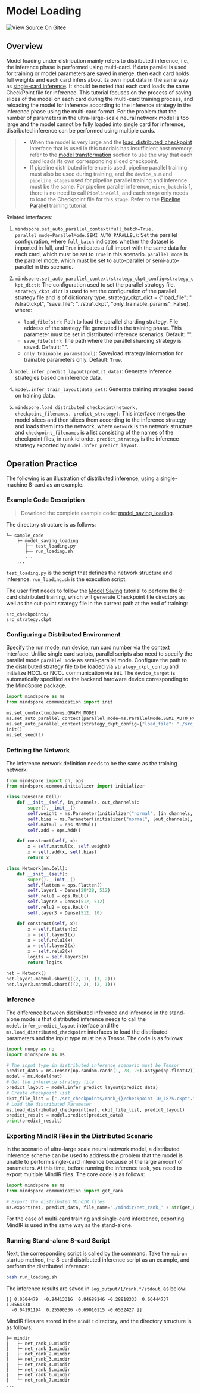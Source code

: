 # Model Loading

[![View Source On Gitee](https://mindspore-website.obs.cn-north-4.myhuaweicloud.com/website-images/r2.3/resource/_static/logo_source_en.svg)](https://gitee.com/mindspore/docs/blob/r2.3/tutorials/experts/source_en/parallel/model_loading.md)

## Overview

Model loading under distribution mainly refers to distributed inference, i.e., the inference phase is performed using multi-card. If data parallel is used for training or model parameters are saved in merge, then each card holds full weights and each card infers about its own input data in the same way as [single-card inference](https://www.mindspore.cn/tutorials/experts/en/r2.3/infer/inference.html#model-eval-model-validation). It should be noted that each card loads the same CheckPoint file for inference.
This tutorial focuses on the process of saving slices of the model on each card during the multi-card training process, and reloading the model for inference according to the inference strategy in the inference phase using the multi-card format. For the problem that the number of parameters in the ultra-large-scale neural network model is too large and the model cannot be fully loaded into single card for inference, distributed inference can be performed using multiple cards.

> - When the model is very large and the [load_distributed_checkpoint](https://www.mindspore.cn/docs/en/r2.3/api_python/mindspore/mindspore.load_distributed_checkpoint.html) interface that is used in this tutorials has insufficient host memory, refer to the [model transformation](https://www.mindspore.cn/tutorials/experts/en/r2.3/parallel/model_transformation.html) section to use the way that each card loads its own corresponding sliced checkpoint.
> - If pipeline distributed inference is used, pipeline parallel training must also be used during training, and the `device_num` and `pipeline_stages` used for pipeline parallel training and inference must be the same. For pipeline parallel inference, `micro_batch` is 1, there is no need to call `PipelineCell`, and each `stage` only needs to load the Checkpoint file for this `stage`. Refer to the [Pipeline Parallel](https://www.mindspore.cn/tutorials/experts/en/r2.3/parallel/pipeline_parallel.html) training tutorial.

Related interfaces:

1. `mindspore.set_auto_parallel_context(full_batch=True, parallel_mode=ParallelMode.SEMI_AUTO_PARALLEL)`: Set the parallel configuration, where `full_batch` indicates whether the dataset is imported in full, and `True` indicates a full import with the same data for each card, which must be set to `True` in this scenario. `parallel_mode` is the parallel mode, which must be set to auto-parallel or semi-auto-parallel in this scenario.

2. `mindspore.set_auto_parallel_context(strategy_ckpt_config=strategy_ckpt_dict)`: The configuration used to set the parallel strategy file. `strategy_ckpt_dict` is used to set the configuration of the parallel strategy file and is of dictionary type. strategy_ckpt_dict = {"load_file": ". /stra0.ckpt", "save_file": ". /stra1.ckpt", "only_trainable_params": False}, where:
    - `load_file(str)`: Path to load the parallel sharding strategy. File address of the strategy file generated in the training phase. This parameter must be set in distributed inference scenarios. Default: "".
    - `save_file(str)`: The path where the parallel sharding strategy is saved. Default: "".
    - `only_trainable_params(bool)`: Save/load strategy information for trainable parameters only. Default: `True`.

3. `model.infer_predict_layout(predict_data)`: Generate inference strategies based on inference data.

4. `model.infer_train_layout(data_set)`: Generate training strategies based on training data.

5. `mindspore.load_distributed_checkpoint(network, checkpoint_filenames, predict_strategy)`: This interface merges the model slices and then slices them according to the inference strategy and loads them into the network, where `network` is the network structure and `checkpoint_filenames` is a list consisting of the names of the checkpoint files, in rank id order. `predict_strategy` is the inference strategy exported by `model.infer_predict_layout`.

## Operation Practice

The following is an illustration of distributed inference, using a single-machine 8-card as an example.

### Example Code Description

> Download the complete example code: [model_saving_loading](https://gitee.com/mindspore/docs/tree/r2.3/docs/sample_code/model_saving_loading).

The directory structure is as follows:

```text
└─ sample_code
    ├─ model_saving_loading
       ├── test_loading.py
       ├── run_loading.sh
       ...
    ...
```

`test_loading.py` is the script that defines the network structure and inference. `run_loading.sh` is the execution script.

The user first needs to follow the [Model Saving](https://www.mindspore.cn/tutorials/experts/en/r2.3/parallel/model_saving.html) tutorial to perform the 8-card distributed training, which will generate Checkpoint file directory as well as the cut-point strategy file in the current path at the end of training:

```text
src_checkpoints/
src_strategy.ckpt
```

### Configuring a Distributed Environment

Specify the run mode, run device, run card number via the context interface. Unlike single card scripts, parallel scripts also need to specify the parallel mode `parallel_mode` as semi-parallel mode. Configure the path to the distributed strategy file to be loaded via `strategy_ckpt_config` and initialize HCCL or NCCL communication via init. The `device_target` is automatically specified as the backend hardware device corresponding to the MindSpore package.

```python
import mindspore as ms
from mindspore.communication import init

ms.set_context(mode=ms.GRAPH_MODE)
ms.set_auto_parallel_context(parallel_mode=ms.ParallelMode.SEMI_AUTO_PARALLEL)
ms.set_auto_parallel_context(strategy_ckpt_config={"load_file": "./src_strategy.ckpt"})
init()
ms.set_seed(1)
```

### Defining the Network

The inference network definition needs to be the same as the training network:

```python
from mindspore import nn, ops
from mindspore.common.initializer import initializer

class Dense(nn.Cell):
    def __init__(self, in_channels, out_channels):
        super().__init__()
        self.weight = ms.Parameter(initializer("normal", [in_channels, out_channels], ms.float32))
        self.bias = ms.Parameter(initializer("normal", [out_channels], ms.float32))
        self.matmul = ops.MatMul()
        self.add = ops.Add()

    def construct(self, x):
        x = self.matmul(x, self.weight)
        x = self.add(x, self.bias)
        return x

class Network(nn.Cell):
    def __init__(self):
        super().__init__()
        self.flatten = ops.Flatten()
        self.layer1 = Dense(28*28, 512)
        self.relu1 = ops.ReLU()
        self.layer2 = Dense(512, 512)
        self.relu2 = ops.ReLU()
        self.layer3 = Dense(512, 10)

    def construct(self, x):
        x = self.flatten(x)
        x = self.layer1(x)
        x = self.relu1(x)
        x = self.layer2(x)
        x = self.relu2(x)
        logits = self.layer3(x)
        return logits

net = Network()
net.layer1.matmul.shard(((2, 1), (1, 2)))
net.layer3.matmul.shard(((2, 2), (2, 1)))
```

### Inference

The difference between distributed inference and inference in the stand-alone mode is that distributed inference needs to call the `model.infer_predict_layout` interface and the `ms.load_distributed_checkpoint` interfaces to load the distributed parameters and the input type must be a Tensor. The code is as follows:

```python
import numpy as np
import mindspore as ms

# The input type in distributed inference scenario must be Tensor
predict_data = ms.Tensor(np.random.randn(1, 28, 28).astype(np.float32))
model = ms.Model(net)
# Get the inference strategy file
predict_layout = model.infer_predict_layout(predict_data)
# Create checkpoint list
ckpt_file_list = ["./src_checkpoints/rank_{}/checkpoint-10_1875.ckpt".format(i) for i in range(0, get_group_size())]
# Load the distributed Parameter
ms.load_distributed_checkpoint(net, ckpt_file_list, predict_layout)
predict_result = model.predict(predict_data)
print(predict_result)
```

### Exporting MindIR Files in the Distributed Scenario

In the scenario of ultra-large scale neural network model, a distributed inference scheme can be used to address the problem that the model is unable to perform single-card inference because of the large amount of parameters. At this time, before running the inference task, you need to export multiple MindIR files. The core code is as follows:

```python
import mindspore as ms
from mindspore.communication import get_rank

# Export the distributed MindIR files
ms.export(net, predict_data, file_name='./mindir/net_rank_' + str(get_rank()), file_format='MINDIR')
```

For the case of multi-card training and single-card infereence, exporting MindIR is used in the same way as the stand-alone.

### Running Stand-alone 8-card Script

Next, the corresponding script is called by the command. Take the `mpirun` startup method, the 8-card distributed inference script as an example, and perform the distributed inference:

```bash
bash run_loading.sh
```

The inference results are saved in `log_output/1/rank.*/stdout`, as below:

```text
[[ 0.0504479  -0.94413316  0.84689146 -0.28818333  0.66444737  1.0564338
  -0.04191194  0.25590336 -0.69010115 -0.6532427 ]]
```

MindIR files are stored in the `mindir` directory, and the directory structure is as follows:

```text
├─ mindir
|   ├─ net_rank_0.mindir
|   ├─ net_rank_1.mindir
|   ├─ net_rank_2.mindir
|   ├─ net_rank_3.mindir
|   ├─ net_rank_4.mindir
|   ├─ net_rank_5.mindir
|   ├─ net_rank_6.mindir
|   └─ net_rank_7.mindir
...
```

